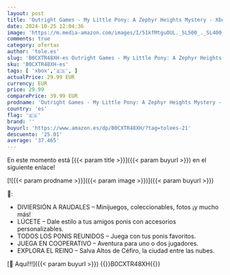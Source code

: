 ```yaml
---
layout: post
title: 'Outright Games - My Little Pony: A Zephyr Heights Mystery - Xbox  Versión inglesa '
date: 2024-10-25 12:04:36
image: 'https://m.media-amazon.com/images/I/51kfMtguOUL._SL500_._SL400_.jpg'
comments: true
category: ofertas
author: 'tole.es'
slug: 'B0CXTR48XH-es Outright Games - My Little Pony: A Zephyr Heights Mystery...'
sku: 'B0CXTR48XH-es'
tags: [ 'xbox','🇪🇸', ]
actualPrice: 29.99 EUR
currency: EUR
price: 29.99
comparePrice: 39.99 EUR
prodname: 'Outright Games - My Little Pony: A Zephyr Heights Mystery - Xbox  Versión inglesa '
country: 'es'
flag: '🇪🇸'
brand: ''
buyurl: 'https://www.amazon.es/dp/B0CXTR48XH/?tag=tolees-21'
descuento: '25.01'
average: '37.465'
---
```


En este momento está [{{< param title >}}]({{< param buyurl >}}) en el siguiente enlace!

[![{{< param prodname >}}]({{< param image >}})]({{< param buyurl >}})

🔎:

- DIVIERSIÓN A RAUDALES – Minijuegos, coleccionables, fotos ¡y mucho más!
- LÚCETE – Dale estilo a tus amigos ponis con accesorios personalizables.
- TODOS LOS PONIS REUNIDOS – Juega con tus ponis favoritos.
- JUEGA EN COOPERATIVO – Aventura para uno o dos jugadores.
- EXPLORA EL REINO – Salva Altos de Céfiro, la ciudad entre las nubes.

[🛒 Aquí!!!]({{< param buyurl >}})
{{<world>}}B0CXTR48XH{{</world>}}
